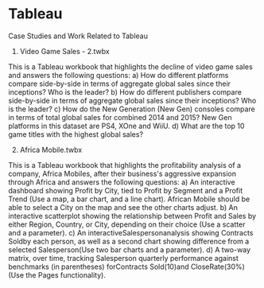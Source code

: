 # Tableau
Case Studies and Work Related to Tableau


1) Video Game Sales - 2.twbx

This is a Tableau workbook that highlights the decline of video game sales and answers the following questions:
a) How do different platforms compare side-by-side in terms of aggregate global sales since their inceptions? Who is the leader?
b) How do different publishers compare side-by-side in terms of aggregate global sales since their inceptions? Who is the leader?
c) How do the New Generation (New Gen) consoles compare in terms of total global sales for combined 2014 and 2015? New Gen platforms in this dataset are PS4, XOne and WiiU.
d) What are the top 10 game titles with the highest global sales?

2) Africa Mobile.twbx

This is a Tableau workbook that highlights the profitability analysis of a company, Africa Mobiles, after their business's aggressive expansion through Africa and answers the following questions:
a) An interactive dashboard showing Profit by City, tied to Profit by Segment and a Profit Trend (Use a map, a bar chart, and a line chart). African Mobile should be able to select a City on the map and see the other charts adjust.
b) An interactive scatterplot showing the relationship between Profit and Sales by either Region, Country, or City, depending on their choice (Use a scatter and a parameter).
c) An interactiveSalespersonanalysis showing Contracts Soldby each person, as well as a second chart showing difference from a selected Salesperson(Use two bar charts and a parameter).
d) A two-way matrix, over time, tracking Salesperson quarterly performance against benchmarks (in parentheses) forContracts Sold(10)and CloseRate(30%)(Use the Pages functionality).
